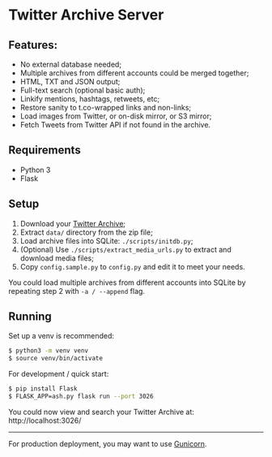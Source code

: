 # Twitter Archive Server

## Features:

- No external database needed;
- Multiple archives from different accounts could be merged together;
- HTML, TXT and JSON output;
- Full-text search (optional basic auth);
- Linkify mentions, hashtags, retweets, etc;
- Restore sanity to t.co-wrapped links and non-links;
- Load images from Twitter, or on-disk mirror, or S3 mirror;
- Fetch Tweets from Twitter API if not found in the archive.


## Requirements

- Python 3
- Flask


## Setup

1. Download your [Twitter Archive](https://help.twitter.com/en/managing-your-account/how-to-download-your-twitter-archive);
2. Extract `data/` directory from the zip file;
3. Load archive files into SQLite: `./scripts/initdb.py`;
4. (Optional) Use `./scripts/extract_media_urls.py` to extract and download media files;
5. Copy `config.sample.py` to `config.py` and edit it to meet your needs.

You could load multiple archives from different accounts into SQLite by repeating step 2 with `-a / --append` flag.


## Running

Set up a venv is recommended:

```bash
$ python3 -m venv venv
$ source venv/bin/activate
```

For development / quick start:

```bash
$ pip install Flask
$ FLASK_APP=ash.py flask run --port 3026
```

You could now view and search your Twitter Archive at: http://localhost:3026/

-----

For production deployment, you may want to use [Gunicorn](https://docs.gunicorn.org/en/stable/deploy.html).
